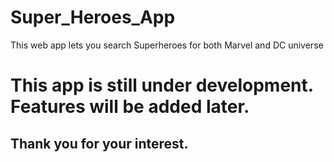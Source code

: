# Super_Heroes_App
This web app lets you search Superheroes for both Marvel and DC universe

# This app is still under development. Features will be added later.
## Thank you for your interest.